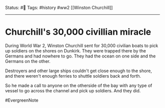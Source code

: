 Status: #🌱
Tags: #history #ww2 [[Winston Churchill]]
***
# Churchill's 30,000 civillian miracle
During World War 2, Winston Churchill sent for 30,000 civilian boats to pick up soldiers on the shores on Dunkirk. They were trapped there by the Germans and had nowhere to go. They had the ocean on one side and the Germans on the other.

Destroyers and other large ships couldn't get close enough to the shore, and there weren't enough ferries to shuttle soldiers back and forth.

So he made a call to anyone on the otherside of the bay with any type of vessel to go across the channel and pick up soldiers. And they did.

#EvergreenNote 